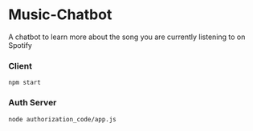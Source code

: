 # Music-Chatbot
A chatbot to learn more about the song you are currently listening to on Spotify

### Client
`npm start`

### Auth Server
`node authorization_code/app.js`
